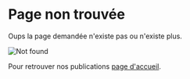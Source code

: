 # Page non trouvée

Oups la page demandée n'existe pas ou n'existe plus. 

<img src="{{ 'assets/media/erreur404-1280x720.jpg' | relative_url }}" alt="Not found" />

Pour retrouver nos publications [page d'accueil](/).
